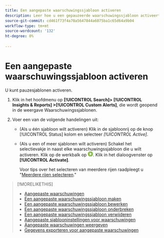 ```yaml
---
title: Een aangepaste waarschuwingssjabloon activeren
description: Leer hoe u een gepauzeerde waarschuwingssjabloon activeert.
source-git-commit: cd461f73f4a70a5647844a6075ba1c65d64a9b04
workflow-type: tm+mt
source-wordcount: '132'
ht-degree: 0%

---
```


# Een aangepaste waarschuwingssjabloon activeren

U kunt pauzesjablonen activeren.

1. Klik in het hoofdmenu op **[!UICONTROL Search]> [!UICONTROL Insights & Reports] >[!UICONTROL Custom Alerts]**, die wordt geopend in de weergave Waarschuwingssjablonen.

1. Voer een van de volgende handelingen uit:

   * (Als u één sjabloon wilt activeren) Klik in de sjabloonrij op de knop [!UICONTROL Status] kolom en selecteer *[!UICONTROL Active]*.

   * (Als u een of meer sjablonen wilt activeren) Schakel het selectievakje in naast elke waarschuwingssjabloon die u wilt activeren. Klik op de werkbalk op ![Activeren](/help/search-social-commerce/assets/activate.png "Activeren"). Klik in het dialoogvenster op **[!UICONTROL Activate]**.

      Voor tips over het selecteren van meerdere rijen raadpleegt u &quot;[Meerdere rijen selecteren](/help/search-social-commerce/common-tasks/navigation-editing-selection/multiple-rows-select.md).&quot;

>[!MORELIKETHIS]
>
>* [Aangepaste waarschuwingen](alert-about.md)
>* [Een aangepaste waarschuwingssjabloon maken](alert-template-create.md)
>* [Een aangepaste waarschuwingssjabloon bewerken](alert-template-edit.md)
>* [Een aangepaste waarschuwingssjabloon onderbreken](alert-template-pause.md)
>* [Een aangepaste waarschuwingssjabloon verwijderen](alert-template-delete.md)
>* [Aangepaste sjablooninstellingen voor waarschuwingen](alert-template-settings.md)
>* [Aangepaste waarschuwingen weergeven](alert-view.md)
>* [Gegevens exporteren voor aangepaste waarschuwingen](alert-export-data.md)

